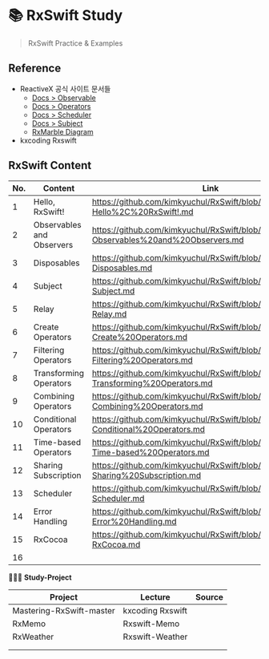 # 📚 RxSwift Study
> RxSwift Practice & Examples
> 

## Reference
- ReactiveX 공식 사이트 문서들
    - [Docs > Observable](http://reactivex.io/documentation/observable.html)
    - [Docs > Operators](http://reactivex.io/documentation/operators.html)
    - [Docs > Scheduler](http://reactivex.io/documentation/scheduler.html)
    - [Docs > Subject](http://reactivex.io/documentation/subject.html)
    - [RxMarble Diagram](https://rxmarbles.com/)
- kxcoding Rxswift

## RxSwift Content

| No. | Content | Link |
| --- | --- | --- |
| 1 | Hello, RxSwift! | https://github.com/kimkyuchul/RxSwift/blob/main/Lecture/01-Hello%2C%20RxSwift!.md |
| 2 | Observables and Observers | https://github.com/kimkyuchul/RxSwift/blob/main/Lecture/02-Observables%20and%20Observers.md |
| 3 | Disposables | https://github.com/kimkyuchul/RxSwift/blob/main/Lecture/03-Disposables.md |
| 4 | Subject | https://github.com/kimkyuchul/RxSwift/blob/main/Lecture/04-Subject.md |
| 5 | Relay | https://github.com/kimkyuchul/RxSwift/blob/main/Lecture/05-Relay.md |
| 6 | Create Operators | https://github.com/kimkyuchul/RxSwift/blob/main/Lecture/06-Create%20Operators.md |
| 7 | Filtering Operators | https://github.com/kimkyuchul/RxSwift/blob/main/Lecture/07-Filtering%20Operators.md |
| 8 | Transforming Operators | https://github.com/kimkyuchul/RxSwift/blob/main/Lecture/08-Transforming%20Operators.md |
| 9 | Combining Operators | https://github.com/kimkyuchul/RxSwift/blob/main/Lecture/09-Combining%20Operators.md |
| 10 | Conditional Operators | https://github.com/kimkyuchul/RxSwift/blob/main/Lecture/10-Conditional%20Operators.md |
| 11 | Time-based Operators | https://github.com/kimkyuchul/RxSwift/blob/main/Lecture/11-Time-based%20Operators.md |
| 12 | Sharing Subscription | https://github.com/kimkyuchul/RxSwift/blob/main/Lecture/12-Sharing%20Subscription.md |
| 13 | Scheduler | https://github.com/kimkyuchul/RxSwift/blob/main/Lecture/13-Scheduler.md |
| 14 | Error Handling | https://github.com/kimkyuchul/RxSwift/blob/main/Lecture/14-Error%20Handling.md |
| 15 | RxCocoa | https://github.com/kimkyuchul/RxSwift/blob/main/Lecture/15-RxCocoa.md |
| 16 |  |  |

🧑🏻‍🎨 **Study-Project** 

| Project | Lecture | Source |
| --- | --- | --- |
| Mastering-RxSwift-master | kxcoding Rxswift |  |
| RxMemo | Rxswift-Memo |  |
| RxWeather | Rxswift-Weather |  |
|  |  |  |
|  |  |  |
